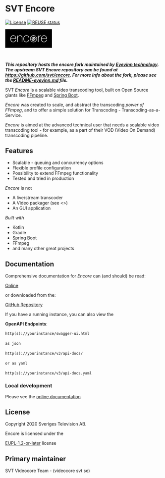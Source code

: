 # SVT Encore
[![License](https://img.shields.io/badge/license-EUPL-brightgreen.svg)](https://eupl.eu/)
[![REUSE status](https://api.reuse.software/badge/github.com/fsfe/reuse-tool)](https://api.reuse.software/info/github.com/fsfe/reuse-tool)


<img align="center" width="30%" src="https://raw.githubusercontent.com/svt/encore-doc/main/src/img/svt_encore_logo.png">

&nbsp;
&nbsp;

__*This repository hosts the encore fork maintained by [Eyevinn technology](https://eyevinn.se).
The upstream SVT Encore repository can be found at https://github.com/svt/encore.
For more info about the fork, please see the [README-eyevinn.md](README-eyevinn.md) file.*__
  
SVT *Encore* is a scalable video transcoding tool, built on Open Source giants like [FFmpeg](https://www.ffmpeg.org/) and [Spring Boot](https://spring.io/projects/spring-boot).


*Encore* was created to scale, and abstract the transcoding _power of FFmpeg_, and to offer a simple solution for Transcoding - Transcoding-as-a-Service.

*Encore* is aimed at the advanced technical user that needs a scalable video transcoding tool - for example, as a part of their VOD (Video On Demand) transcoding pipeline.

## Features

- Scalable - queuing and concurrency options
- Flexible profile configuration
- Possibility to extend FFmpeg functionality
- Tested and tried in production

_Encore_ is not

- A live/stream transcoder
- A Video packager (see <<faq>>)
- An GUI application

_Built with_

* Kotlin
* Gradle
* Spring Boot
* FFmpeg
* and many other great projects

## Documentation

Comprehensive documentation for _Encore_ can (and should) be read:

[Online](https://svt.github.io/encore-doc/)

or downloaded from the:

[GitHub Repository](https://github.com/svt/encore-doc)

If you have a running instance, you can also view the

**OpenAPI Endpoints**:

```
http(s)://yourinstance/swagger-ui.html

as json

http(s)://yourinstance/v3/api-docs/

or as yaml

http(s)://yourinstance/v3/api-docs.yaml
```

### Local development

Please see the [online documentation](https://svt.github.io/encore-doc/#the-user-guide)

## License

Copyright 2020 Sveriges Television AB.

Encore is licensed under the 

[EUPL-1.2-or-later](LICENSE) license

## Primary maintainer

SVT Videocore Team - (videocore svt se)
